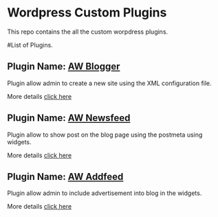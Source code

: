 # Wordpress Custom Plugins

This repo contains the all the custom worpdress plugins.

#List of Plugins.

## Plugin Name: [AW Blogger](https://github.com/dev-artworld/plugins/tree/master/aw-blogger)
Plugin allow admin to create a new site using the XML configuration file.

More details [click here](https://github.com/dev-artworld/plugins/tree/master/aw-blogger)


## Plugin Name: [AW Newsfeed](https://github.com/dev-artworld/plugins/tree/master/aw-newsfeed)
Plugin allow to show post on the blog page using the postmeta using widgets.

More details [click here](https://github.com/dev-artworld/plugins/tree/master/aw-newsfeed)


## Plugin Name: [AW Addfeed](https://github.com/dev-artworld/plugins/tree/master/aw-addfeed)
Plugin allow admin to include advertisement into blog in the widgets.

More details [click here](https://github.com/dev-artworld/plugins/tree/master/aw-addfeed)
